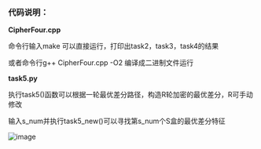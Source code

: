 ### 代码说明：

**CipherFour.cpp**

命令行输入make 可以直接运行，打印出task2，task3，task4的结果

或者命令行g++ CipherFour.cpp -O2 编译成二进制文件运行

**task5.py**

执行task5()函数可以根据一轮最优差分路径，构造R轮加密的最优差分，R可手动修改

输入s_num并执行task5_new()可以寻找第s_num个S盒的最优差分特征

![image](https://user-images.githubusercontent.com/105496872/187434502-c31785ce-0cfa-4447-90ec-b6a3ac14dc89.png)


